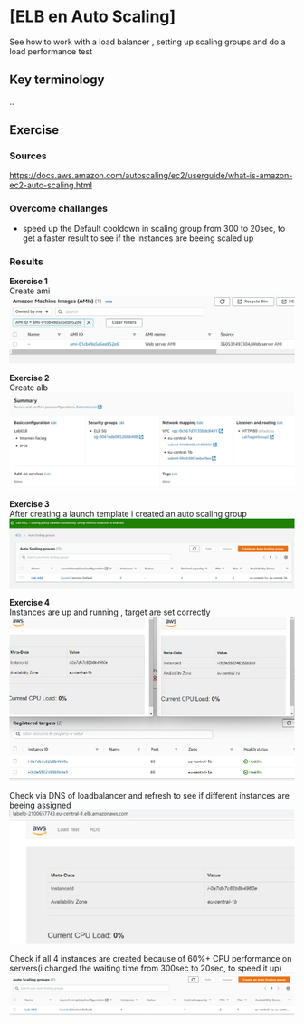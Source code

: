 # [ELB en Auto Scaling]
See how to work with a load balancer , setting up scaling groups and do a load performance test

## Key terminology
..

## Exercise
### Sources
https://docs.aws.amazon.com/autoscaling/ec2/userguide/what-is-amazon-ec2-auto-scaling.html


### Overcome challanges
- speed up the Default cooldown in scaling group from 300 to 20sec, to get a faster result to see if the instances are beeing scaled up


### Results 
**Exercise 1**  
Create ami  
![screenshot](../00_includes/create-ami.jpg)

**Exercise 2**  
Create alb  
![screenshot](../00_includes/create-alb.jpg)

**Exercise 3**  
After creating a launch template i created an auto scaling group 
![screenshot](../00_includes/autoscaling-group.jpg)

**Exercise 4**  
Instances are up and running , target are set correctly
![screenshot](../00_includes/targets-healthy.jpg)

Check via DNS of loadbalancer and refresh to see if different instances are beeing assigned
![screenshot](../00_includes/loadbalancer_dns.jpg)

Check if all 4 instances are created because of 60%+ CPU performance on servers(i changed the waiting time from 300sec to 20sec, to speed it up) 
![screenshot](../00_includes/loadbalancer_loadtest-max4.jpg)
